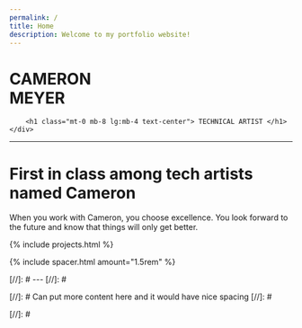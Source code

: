 ```yaml
---
permalink: /
title: Home
description: Welcome to my portfolio website!
---
```


<div class="ignore content-wrapper">
    <div class="content flex flex-column items-center">
        <h1 class="logo-shadow-cascade pb-2 text-center"> CAMERON <br> MEYER </h1>
        
        <h1 class="mt-0 mb-8 lg:mb-4 text-center"> TECHNICAL ARTIST </h1>
    </div>
</div>

---

# First in class among tech artists named Cameron

When you work with Cameron, you choose excellence. You look forward to the future and know that things will only get better. 

<div class="pt-8"></div>

{% include projects.html %}

{% include spacer.html amount="1.5rem" %}

[//]: # ---
[//]: # <div class="pt-6"></div>
[//]: # Can put more content here and it would have nice spacing
[//]: # <div class="pt-8 lg:pt-12"></div>

[//]: # <div class="pt-8"></div>